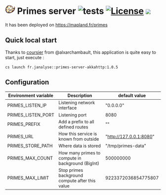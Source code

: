 # ![](images/logo-base-32.png) Primes server ![tests][tests-workflow] [![License][licenseImg]][licenseLink] [![][PrimesServerAkkaMvnImg]][PrimesServerAkkaMvnLnk]

It has been deployed on https://mapland.fr/primes


## Quick local start

Thanks to [coursier][cs] from @alxarchambault,
this application is quite easy to start, just execute :
```
cs launch fr.janalyse::primes-server-akkahttp:1.0.5
```

## Configuration

| Environment variable | Description                                       | default value           |
|----------------------|---------------------------------------------------|-------------------------|
| PRIMES_LISTEN_IP     | Listening network interface                       | "0.0.0.0"               |
| PRIMES_LISTEN_PORT   | Listening port                                    | 8080                    |
| PRIMES_PREFIX        | Add a prefix to all defined routes                | ""                      |
| PRIMES_URL           | How this service is known from outside            | "http://127.0.0.1:8080" |
| PRIMES_STORE_PATH    | Where data is stored                              | "/tmp/primes-data"      |
| PRIMES_MAX_COUNT     | How many primes to compute in background (BigInt) | 500000000               |
| PRIMES_MAX_LIMIT     | Stop primes background compute after this value   | 9223372036854775807     |

[cs]: https://get-coursier.io/

[deployed]:   https://mapland.fr/primes
[primes-lib]:  https://github.com/dacr/primes
[akka-http]:  https://doc.akka.io/docs/akka-http/current/index.html

[PrimesServerAkka]:       https://github.com/dacr/primes-server-akkahttp
[PrimesServerAkkaMvnImg]: https://img.shields.io/maven-central/v/fr.janalyse/primes-server-akkahttp_2.13.svg
[PrimesServerAkkaMvnLnk]: https://search.maven.org/#search%7Cga%7C1%7Cfr.janalyse.primes-server-akkahttp

[tests-workflow]: https://github.com/dacr/primes-server-akkahttp/actions/workflows/scala.yml/badge.svg

[licenseImg]: https://img.shields.io/github/license/dacr/primes-server-akkahttp.svg
[licenseLink]: LICENSE

